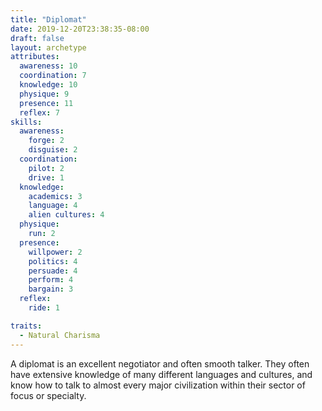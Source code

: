 ```yaml
---
title: "Diplomat"
date: 2019-12-20T23:38:35-08:00
draft: false
layout: archetype
attributes:
  awareness: 10
  coordination: 7
  knowledge: 10
  physique: 9
  presence: 11
  reflex: 7
skills:
  awareness:
    forge: 2
    disguise: 2
  coordination:
    pilot: 2
    drive: 1
  knowledge:
    academics: 3
    language: 4
    alien cultures: 4
  physique:
    run: 2
  presence:
    willpower: 2
    politics: 4
    persuade: 4
    perform: 4
    bargain: 3
  reflex:
    ride: 1

traits:
  - Natural Charisma
---
```

A diplomat is an excellent negotiator and often smooth talker. They often have extensive knowledge of many different languages and cultures, and know how to talk to almost every major civilization within their sector of focus or specialty. 
